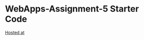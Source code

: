 # WebApps-Assignment-5 Starter Code
[Hosted at](https://44-563-web-apps-s22.github.io/webapps-s22-assignment-5-BhargavR12/birds.html)
